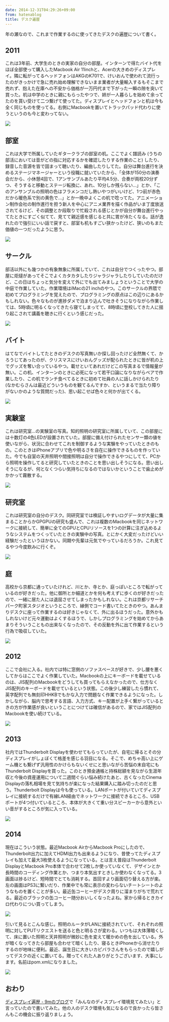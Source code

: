 ```yaml
---
date: 2014-12-31T04:29:26+09:00
from: hatenablog
title: デスク遍歴
---
```

年の瀬なので、これまで作業するのに使ってきたデスクの遍歴について書く。

## 2011

これは3年前、大学生のときの実家の自分の部屋。インターンで得たバイト代をほぼ全部使って購入したMacbook Air 11inchと、Acerの大きめのディスプレイ。隣に転がってるヘッドフォンはAKGのK701で、けいおんで使われて流行ったのがきっかけで急に売れ始め理解できないまま業者が大量輸入するもそこまで売れず、抱えた在庫への不安から価格が一万円代まで下がった一瞬の隙を突いて買った。机は中学のときに親にもらったやつで、姉が一人暮らしを始めて余ってたのを貰い受けて二つ繋げて使ってた。ディスプレイとヘッドフォンと机は今も全く同じものを使ってる。右側にMacbookを置いてトラックパッド代わりに使うというのも今と変わってない。

![](http://cdn-ak.f.st-hatena.com/images/fotolife/r/r7kamura/20141231/20141231023350.png)

## 部室

これは大学で所属していたギタークラブの部室の机。ここでよく譜読み (うちの部活においては音がどの指に対応するかを確認したりする作業のこと) したり、録音した音源を皆で固まって聴いたり、編曲したりしてた。自分は舞台進行を決めるステージマネージャーという役職に就いていたから、「全体が150分の演奏会だから、小休憩4回で、1アンサンブルあたり平均4.5分、合奏が両校20分ずつ、そうすると移動とステージ転換に、あれ、10分しか残らない…」とか、「このアンサンブルの照明の色はフラメンコだし熱いやつがいいけど、1つ前が赤色だから暖色系で別の黄色で…」とか一晩中よくこの机で唸ってた。アニメーション制作会社の制作進行を担う新人を中心にアニメ業界を描く作品がいま丁度放送されてるけど、その調整とか段取りで忙殺される感じとかが自分が舞台進行やってたときにすごく似てて、見てて親近感を感じると共に胃が冷たくなる。話が逸れたので強引にいい話で戻すと、部室も机もすごい狭かったけど、狭いのもまた価値の一つだったように思う。

![](http://cdn-ak.f.st-hatena.com/images/fotolife/r/r7kamura/20141231/20141231024639.png)

## サークル

部活以外にも幾つかの有象無象に所属していて、これは自分でつくったやつ。部屋に炬燵があってそこでよくカタカタしたりジャラジャラしたりしていたのだけど、この日はちょっと気分を変えて外にでも出てみましょうということで大学の中庭で作業していた。作業環境はiMacの21 inchのやつ。このサークルの界隈で初めてプログラミングを覚えたので、プログラミングの原点はこの辺りにあるかもしれない。色々なものが進捗ダメで泊まり込んで吐きそうになりながら作業しては、5時頃に明るくなってきたら寝てしまってて、8時頃に登校してきた人に揺り起こされて講義を聴きに行くという感じだった。

![](http://cdn-ak.f.st-hatena.com/images/fotolife/r/r7kamura/20141231/20141231114230.png)

## バイト

はてなでバイトしてたときのデスクの写真無いか探し回ったけど全然無くて、かろうじてあったのが、クリスマスにけいおんグッズが配られたときに皆が机の上でグッズを奪い合っているやつ。載せといてあれだけどこの写真まるで情報量が無い。この机、インターンのときに必死になって若干口論になりながらペアで作業したり、この机でランチ食べてるときに初めて社員の人に話しかけられたり (なかむらさんは最近どういうものを観てるんですか、というまるで当たり障りがないかのような質問だった)、思い起こせば色々と何かが出てくる。

![](http://cdn-ak.f.st-hatena.com/images/fotolife/r/r7kamura/20141231/20141231025850.png)

## 実験室

これは研究室…の実験室の写真。知的照明の研究室に所属していて、この部屋には十数灯の4色LEDが設置されていた。部屋に備え付けられたセンサー類の値を使いながら、状況に合わせてこれを制御するような実験をやっていたときのもの。このときはiPhoneアプリで色や明るさを自在に操作できるものを作っていた。今でも自室の天井照明や間接照明は自分で操作できるやつにしてて、PCから照明を操作してると研究していたときのことを思い出しそうになる。思い出しそうになるが、何となくつらい気持ちになるのではないかということで歯止めがかかって霧散する。

![](http://cdn-ak.f.st-hatena.com/images/fotolife/r/r7kamura/20141231/20141231031549.png)

## 研究室

これは研究室の自分のデスク。同研究室では検証しやすいログデータが大量に集まることからかGPGPUの研究も盛んで、これは複数のMacbookを同じネットワークに接続して、簡単に全てのGPUとCPUリソースを1つの計算に注ぎ込めるようなシステムをつくっていたときの実験中の写真。とにかく大変だったけどいい経験だったというほかない。同期や先輩は元気でやっているだろうか。これ見てるやつ今度飲みに行くぞ。

![](http://cdn-ak.f.st-hatena.com/images/fotolife/r/r7kamura/20141231/20141231032100.png)

## 庭

高校から京都に通っていたけれど、川とか、寺とか、庭っぽいところで転がっているのが好きだった。他に御所とか細道とかを何も考えずに歩くのが好きだったので、一緒に居た人には退屈させてしまったかもしれない。これは京都リサーチパーク町家スタジオというところで、縁側でコード書いてたときのやつ。あんまりデスクに座って作業するのは好きじゃなくて、外に出るほうだった。意外かもしれないけど元々運動はよくするほうで、しかしプログラミングを始めてからあまりそういうこともの出来なくなったので、その反動を外に出て作業するという行為で吸収していた。

![](http://cdn-ak.f.st-hatena.com/images/fotolife/r/r7kamura/20141231/20141231033051.png)

## 2012

ここで会社に入る。社内では特に窓側のソファスペースが好きで、少し腰を悪くしてからはここでよく作業していた。Macbookの上にキーボードを載せているのは、JIS配列のMacbookをどうしても買ってもらえなかったので、仕方なくJIS配列のキーボードを載せているという状態。この後少し練習したら慣れて、英字配列でも無刻印HHKBでもかな入力で問題なく作業できるようになった。しかしながら、脳内で思考する言語、入力方式、キー配置が上手く繋がっているときの方が作業感が良いということにつけては確信があるので、家ではJIS配列のMacbookを使い続けている。

![](http://cdn-ak.f.st-hatena.com/images/fotolife/r/r7kamura/20141231/20141231033744.png)

## 2013

社内ではThunderbolt Displayを使わせてもらっていたが、自宅に帰るとその分ディスプレイがしょぼくて格差を感じる羽目になる。そこで、めちゃ高い上にゲーム機とも繋げず汎用性のかけらもないくせにと思いながら苦悩の末自宅にもThunderbolt Displayを買った。このとき預金通帳と持株総額を見ながら生涯年収と今後の資産運用について二週間ぐらい悩み続けたあと、古くなったCinema Displayの落札相場を見て気持ちが楽になった結果購入に踏み切ったのだと思う。Thunderbolt Displayは今も使っている。LANポートが付いていてディスプレイに接続するだけで有線LAN経由でネットワークに接続できるところ、USBポートが4つ付いているところ、本体が大きくて重い分スピーカーから意外といい音がするところが気に入っている。

![](http://cdn-ak.f.st-hatena.com/images/fotolife/r/r7kamura/20141231/20141231034651.png)

## 2014

現在はこういう状態。最近Macbook AirからMacbook Proにしたので、Thunderbolt出力に加えてHDMI出力も出来るようになり、昔使ってたディスプレイも加えて最大3枚使えるようになっている。とは言え普段はThunderbolt DisplayとMacbook Pro本体で合わせて2枚しか使っていなくて、デザインとか長時間のコーディング作業とか、つまり本気出すときしか使わなくなってる。3画面は捗るけど、短時間でとても消耗する。首回すより画面切り替える方が楽。左の画面はPS3に繋いだり、作業中でも常に表示の変わらないチートシートのようなものを置くことが多い。最近缶コーヒーがデスク周りに溜まりがちで荒れてる。最近のブラックの缶コーヒー随分おいしくなったよね。家から帰るときカイロ代わりについ買ってしまう。

![](http://cdn-ak.f.st-hatena.com/images/fotolife/r/r7kamura/20141231/20141231041102.jpg)

引いて見るとこんな感じ。照明のルータがLANに接続されていて、それぞれの照明に対してPUTリクエストを送ると色と明るさが変わる。いつもは大体薄暗くして、床に置いた照明と天井照明が微妙に色を変えて暖かめの色を出している。外が暗くなってきたら部屋も合わせて暗くしたり、寝るときiPhoneから消せたりするのが地味に便利。最近、誕生日に大きいカピバラさんをもらったので嬉しがってデスクの近くに置いてる。贈ってくれた人ありがとうございます、大事にします。名前はpom.xmlになりました。

![](http://cdn-ak.f.st-hatena.com/images/fotolife/r/r7kamura/20141231/20141231041711.jpg)

## おわり

[ディスプレイ遍歴 - 9mのブログ](http://blog.kksg.net/posts/pc-display)で「みんなのディスプレイ環境見てみたい」と言っていたので書いてみた。他の人のデスク環境も気になるので良かったら皆さんもこの機会に振り返りましょう。

